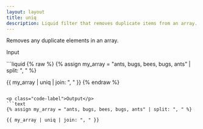 ```yaml
---
layout: layout
title: uniq
description: Liquid filter that removes duplicate items from an array.
---
```


Removes any duplicate elements in an array.

<p class="code-label">Input</p>
```liquid
{% raw %}
{% assign my_array = "ants, bugs, bees, bugs, ants" | split: ", " %}

{{ my_array | uniq | join: ", " }}
{% endraw %}
```

<p class="code-label">Output</p>
```text
{% assign my_array = "ants, bugs, bees, bugs, ants" | split: ", " %}

{{ my_array | uniq | join: ", " }}
```
